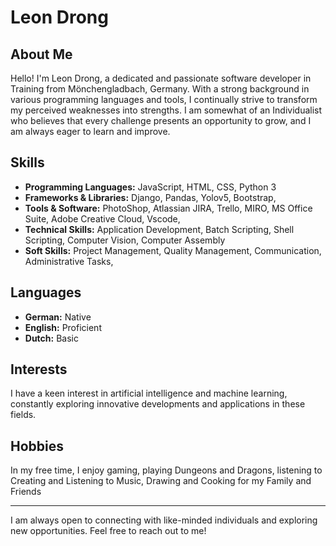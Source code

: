 # Leon Drong

## About Me

Hello! I'm Leon Drong, a dedicated and passionate software developer in Training from Mönchengladbach, Germany. With a strong background in various programming languages and tools, I continually strive to transform my perceived weaknesses into strengths. I am somewhat of an Individualist who believes that every challenge presents an opportunity to grow, and I am always eager to learn and improve.


## Skills

- **Programming Languages:** JavaScript, HTML, CSS, Python 3
- **Frameworks & Libraries:** Django, Pandas, Yolov5, Bootstrap, 
- **Tools & Software:** PhotoShop, Atlassian JIRA, Trello, MIRO, MS Office Suite, Adobe Creative Cloud, Vscode, 
- **Technical Skills:** Application Development, Batch Scripting, Shell Scripting, Computer Vision, Computer Assembly
- **Soft Skills:** Project Management, Quality Management, Communication, Administrative Tasks, 

## Languages

- **German:** Native
- **English:** Proficient
- **Dutch:** Basic


## Interests

I have a keen interest in artificial intelligence and machine learning, constantly exploring innovative developments and applications in these fields.

## Hobbies

In my free time, I enjoy gaming, playing Dungeons and Dragons, listening to Creating and Listening to Music, Drawing and Cooking for my Family and Friends

---

I am always open to connecting with like-minded individuals and exploring new opportunities. Feel free to reach out to me!
